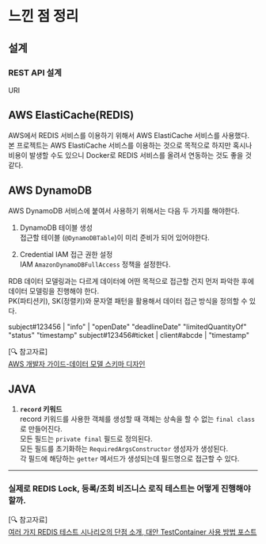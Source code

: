 
# 느낀 점 정리

## 설계

### REST API 설계

URI

## AWS ElastiCache(REDIS)

AWS에서 REDIS 서비스를 이용하기 위해서 AWS ElastiCache 서비스를 사용했다.  
본 프로젝트는 AWS ElastiCache 서비스를 이용하는 것으로 목적으로 하지만 혹시나 비용이 발생할 수도 있으니 Docker로 REDIS 서비스를 올려서 연동하는 것도 좋을 것 같다.

## AWS DynamoDB

AWS DynamoDB 서비스에 붙여서 사용하기 위해서는 다음 두 가지를 해야한다.  
1) DynamoDB 테이블 생성    
   접근할 테이블 (`@DynamoDBTable`)이 미리 준비가 되어 있어야한다.

2) Credential IAM 접근 권한 설정  
   IAM `AmazonDynamoDBFullAccess` 정책을 설정한다.

RDB 데이터 모델링과는 다르게 데이터에 어떤 목적으로 접근할 건지 먼저 파악한 후에 데이터 모델링을 진행해야 한다.  
PK(파티션키), SK(정렬키)와 문자열 패턴을 활용해서 데이터 접근 방식을 정의할 수 있다.

subject#123456 | "info" | "openDate" "deadlineDate" "limitedQuantityOf" "status" "timestamp"
subject#123456#ticket | client#abcde | "timestamp" 

[🔍 참고자료]  
[AWS 개발자 가이드-데이터 모델 스키마 디자인](https://docs.aws.amazon.com/amazondynamodb/latest/developerguide/data-modeling-schema-social-network.html)

## JAVA

1) **`record` 키워드**  
   record 키워드를 사용한 객체를 생성할 때 객체는 상속을 할 수 없는 `final class`로 만들어진다.  
   모든 필드는 `private final` 필드로 정의된다.  
   모든 필드를 초기화하는 `RequiredArgsConstructor` 생성자가 생성된다.  
   각 필드에 해당하는 `getter` 메서드가 생성되는데 필드명으로 접근할 수 있다.

---

### 실제로 REDIS Lock, 등록/조회 비즈니스 로직 테스트는 어떻게 진행해야 할까.

[🔍 참고자료]  
[여러 가지 REDIS 테스트 시나리오의 단점 소개, 대안 TestContainer 사용 방법 포스트](https://loosie.tistory.com/813)